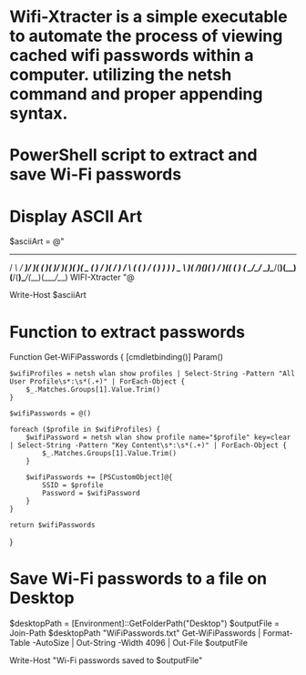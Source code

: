 # Wifi-Xtracter is a simple executable to automate the process of viewing cached wifi passwords within a computer. utilizing the netsh command and proper appending syntax. 

# PowerShell script to extract and save Wi-Fi passwords

# Display ASCII Art
$asciiArt = @"
  __        ___  _  _  ____  ____  ____  __  __  ____  __    ___  __ _ 
 / _\      / __)/ )( \(  __)(  __)/ ___)(  )(  )(  _ \(  )  / __)(  / )
/    \    ( (__ ) \/ ( ) _)  ) _) \___ \ )( /)(_)( )   / )(__( (__ )  (
\_/\_/     \___)\____/(____)(__)  (____/(__)\____/(__\_)(____/\__\_)
                           WIFI-Xtracter
"@

Write-Host $asciiArt

# Function to extract passwords
Function Get-WiFiPasswords {
    [cmdletbinding()]
    Param()

    $wifiProfiles = netsh wlan show profiles | Select-String -Pattern "All User Profile\s*:\s*(.+)" | ForEach-Object {
        $_.Matches.Groups[1].Value.Trim()
    }

    $wifiPasswords = @()

    foreach ($profile in $wifiProfiles) {
        $wifiPassword = netsh wlan show profile name="$profile" key=clear | Select-String -Pattern "Key Content\s*:\s*(.+)" | ForEach-Object {
            $_.Matches.Groups[1].Value.Trim()
        }

        $wifiPasswords += [PSCustomObject]@{
            SSID = $profile
            Password = $wifiPassword
        }
    }

    return $wifiPasswords
}

# Save Wi-Fi passwords to a file on Desktop
$desktopPath = [Environment]::GetFolderPath("Desktop")
$outputFile = Join-Path $desktopPath "WiFiPasswords.txt"
Get-WiFiPasswords | Format-Table -AutoSize | Out-String -Width 4096 | Out-File $outputFile

Write-Host "Wi-Fi passwords saved to $outputFile"
